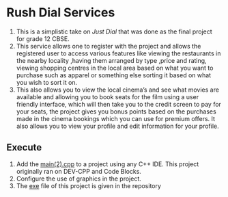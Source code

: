 # Rush Dial Services


1. This is a simplistic take on *Just Dial* that was done as the final project for grade 12 CBSE. 
2. This service allows one to register with the project and allows the registered user to access various features like viewing the restaurants in the nearby locality ,having them arranged by type ,price and rating, viewing shopping centres in the local area based on what you want to purchase such as apparel or something else sorting it based on what you wish to sort it on. 
3. This also allows you to view the local cinema’s and see what movies are available and allowing you to book seats for the film using a user friendly interface, which will then take you to the credit screen to pay for your seats, the project gives you bonus points based on the purchases made in the cinema bookings which you can use for premium offers. It also allows you to view your profile and edit information for your profile.

## Execute

1. Add the [main(2).cpp](https://github.com/krishnakartik1/RushDialServices/blob/master/main%20(2).cpp) to a project using any C++ IDE. This project originally ran on DEV-CPP and Code Blocks.
2. Configure the use of graphics in the project.
3. The [exe](bin/Debug/project12.exe) file of this project is given in the repository
